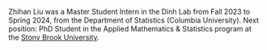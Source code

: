 Zhihan Liu was a Master Student Intern in the Dinh Lab from Fall 2023 to Spring 2024, from the Department of Statistics (Columbia University).
Next position: PhD Student in the Applied Mathematics & Statistics program at the <a href="https://www.stonybrook.edu">Stony Brook University</a>.
